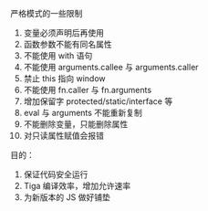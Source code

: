 <!-- @format -->

严格模式的一些限制

1. 变量必须声明后再使用
2. 函数参数不能有同名属性
3. 不能使用 with 语句
4. 不能使用 arguments.callee 与 arguments.caller
5. 禁止 this 指向 window
6. 不能使用 fn.caller 与 fn.arguments
7. 增加保留字 protected/static/interface 等
8. eval 与 arguments 不能重新复制
9. 不能删除变量，只能删除属性
10. 对只读属性赋值会报错

目的：

1. 保证代码安全运行
2. Tiga 编译效率，增加允许速率
3. 为新版本的 JS 做好铺垫
